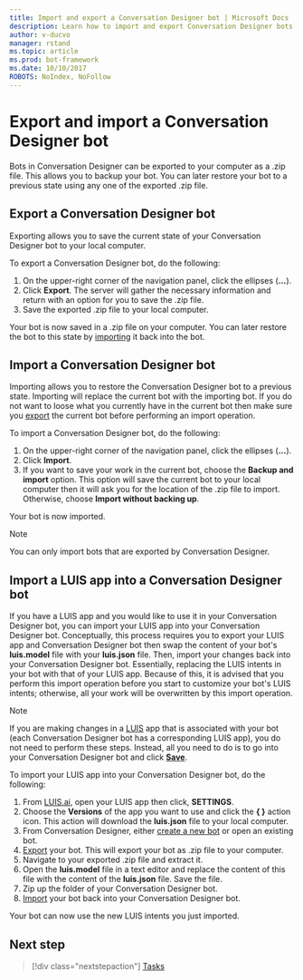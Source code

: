 ```yaml
---
title: Import and export a Conversation Designer bot | Microsoft Docs
description: Learn how to import and export Conversation Designer bots.
author: v-ducvo
manager: rstand
ms.topic: article
ms.prod: bot-framework
ms.date: 10/10/2017
ROBOTS: NoIndex, NoFollow
---
```


# Export and import a Conversation Designer bot

Bots in Conversation Designer can be exported to your computer as a .zip file. This allows you to backup your bot. You can later restore your bot to a previous state using any one of the exported .zip file. 

## Export a Conversation Designer bot

Exporting allows you to save the current state of your Conversation Designer bot to your local computer. 

To export a Conversation Designer bot, do the following:
1. On the upper-right corner of the navigation panel, click the ellipses (**...**).
2. Click **Export**. The server will gather the necessary information and return with an option for you to save the .zip file.
3. Save the exported .zip file to your local computer.

Your bot is now saved in a .zip file on your computer. You can later restore the bot to this state by [importing](#import-a-conversation-designer-bot) it back into the bot.

## Import a Conversation Designer bot

Importing allows you to restore the Conversation Designer bot to a previous state. Importing will replace the current bot with the importing bot. If you do not want to loose what you currently have in the current bot then make sure you [export](#export-a-conversation-designer-bot) the current bot before performing an import operation.

To import a Conversation Designer bot, do the following:
1. On the upper-right corner of the navigation panel, click the ellipses (**...**).
2. Click **Import**. 
3. If you want to save your work in the current bot, choose the **Backup and import** option. This option will save the current bot to your local computer then it will ask you for the location of the .zip file to import. Otherwise, choose **Import without backing up**.

Your bot is now imported.

> [!NOTE]
> You can only import bots that are exported by Conversation Designer.

## Import a LUIS app into a Conversation Designer bot

If you have a LUIS app and you would like to use it in your Conversation Designer bot, you can import your LUIS app into your Conversation Designer bot. Conceptually, this process requires you to export your LUIS app and Conversation Designer bot then swap the content of your bot's **luis.model** file with your **luis.json** file. Then, import your changes back into your Conversation Designer bot. Essentially, replacing the LUIS intents in your bot with that of your LUIS app. Because of this, it is advised that you perform this import operation before you start to customize your bot's LUIS intents; otherwise, all your work will be overwritten by this import operation.

> [!NOTE]
> If you are making changes in a [LUIS](http:/luis.ai) app that is associated with your bot (each Conversation Designer bot has a corresponding LUIS app), you do not need to perform these steps. Instead, all you need to do is to go into your Conversation Designer bot and click [**Save**](https://docs.microsoft.com/en-us/bot-framework/conversation-designer/conversation-designer-save-bot).

To import your LUIS app into your Conversation Designer bot, do the following:

1. From [LUIS.ai](http://luis.ai), open your LUIS app then click, **SETTINGS**.
2. Choose the **Versions** of the app you want to use and click the **{ }** action icon. This action will download the **luis.json** file to your local computer. 
3. From Conversation Designer, either [create a new bot](conversation-designer-create-bot.md#create-a-conversation-designer-bot) or open an existing bot.
4. [Export](#export-a-conversation-designer-bot) your bot. This will export your bot as .zip file to your computer.
5. Navigate to your exported .zip file and extract it.
6. Open the **luis.model** file in a text editor and replace the content of this file with the content of the **luis.json** file. Save the file.
7. Zip up the folder of your Conversation Designer bot.
8. [Import](#import-a-conversation-designer-bot) your bot back into your Conversation Designer bot.

Your bot can now use the new LUIS intents you just imported.

## Next step
> [!div class="nextstepaction"]
> [Tasks](conversation-designer-tasks.md)
